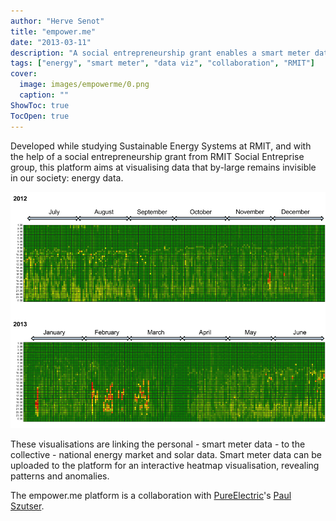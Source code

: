 ```yaml
---
author: "Herve Senot"
title: "empower.me"
date: "2013-03-11"
description: "A social entrepreneurship grant enables a smart meter data visualisation platform"
tags: ["energy", "smart meter", "data viz", "collaboration", "RMIT"]
cover:
  image: images/empowerme/0.png
  caption: ""
ShowToc: true
TocOpen: true
---
```


Developed while studying Sustainable Energy Systems at RMIT, and with the help of a social entrepreneurship grant from RMIT Social Entreprise group, this platform aims at visualising data that by-large remains invisible in our society: energy data.

![empower.me platform data visualization](/images/empowerme/1.png)

These visualisations are linking the personal - smart meter data - to the collective - national energy market and solar data. Smart meter data can be uploaded to the platform for an interactive heatmap visualisation, revealing patterns and anomalies.

The empower.me platform is a collaboration with [PureElectric](https://www.pure-electric.com.au/)'s [Paul Szutser](https://www.linkedin.com/in/paulszuster).